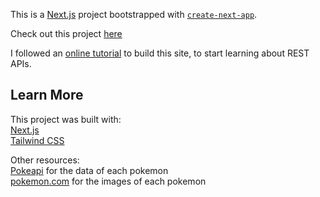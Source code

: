 This is a [Next.js](https://nextjs.org/) project bootstrapped with [`create-next-app`](https://github.com/vercel/next.js/tree/canary/packages/create-next-app).

Check out this project [here](https://pokedex-three-jade.vercel.app/)

I followed an [online tutorial](https://www.youtube.com/watch?v=LMRAEUPkFXI&t=648s) to build this site, to start learning about REST APIs.  

## Learn More
This project was built with:  
[Next.js](https://nextjs.org/)  
[Tailwind CSS](https://tailwindcss.com/)  

Other resources:  
[Pokeapi](https://pokeapi.co/) for the data of each pokemon  
[pokemon.com](https://www.pokemon.com/us/) for the images of each pokemon
